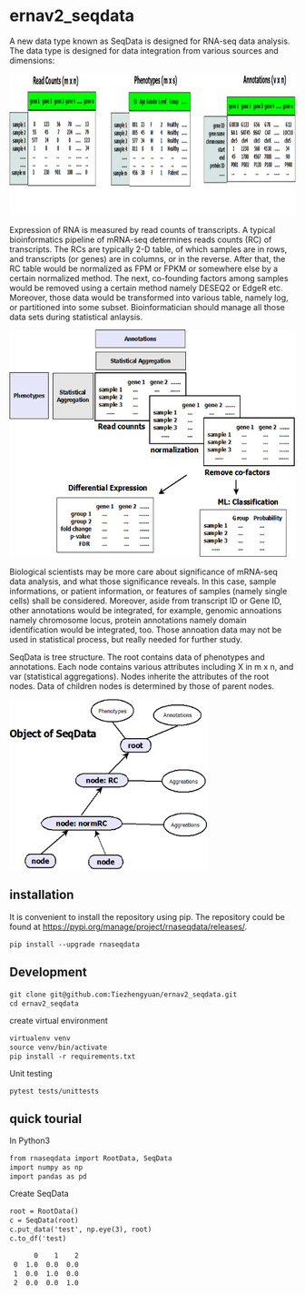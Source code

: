 # ernav2_seqdata
A new data type known as SeqData is designed for RNA-seq data analysis. The data type is designed for data integration from various sources and dimensions:

<img src="static/mrnaseq_data.png" width="900" height="250">

Expression of RNA is measured by read counts of transcripts. A typical bioinformatics pipeline of mRNA-seq determines reads counts (RC) of transcripts. The RCs are typically 2-D table, of which samples are in rows, and transcripts (or genes) are in columns, or in the reverse. After that, the RC table would be normalized as FPM or FPKM or somewhere else by a certain normalized method. The next, co-founding factors among samples would be removed using a certain method namely DESEQ2 or EdgeR etc. Moreover, those data would be transformed into various table, namely log, or partitioned into some subset. Bioinformatician should manage all those data sets during statistical anlaysis.

<img src="static/SeqData.png" width="600" height="400">

Biological scientists may be more care about significance of mRNA-seq data analysis, and what those significance reveals. In this case, sample informations, or patient information, or features of samples (namely single cells) shall be considered. Moreover, aside from transcript ID or Gene ID, other annotations would be integrated, for example, genomic annoations namely chromosome locus, protein annotations namely domain identification would be integrated, too. Those annoation data may not be used in statistical process, but really needed for further study.

SeqData is tree structure. The root contains data of phenotypes and annotations. Each node contains various attributes including X in m x n, and var (statistical aggregations). Nodes inherite the attributes of the root nodes. Data of children nodes is determined by those of parent nodes.

<img src="static/SeqData_data_structure.png" width="350" height="300">

## installation
It is convenient to install the repository using pip. The repository could be found at https://pypi.org/manage/project/rnaseqdata/releases/.
```
pip install --upgrade rnaseqdata
```

## Development
```
git clone git@github.com:Tiezhengyuan/ernav2_seqdata.git
cd ernav2_seqdata
```

create virtual environment
```
virtualenv venv
source venv/bin/activate
pip install -r requirements.txt
```


Unit testing
```
pytest tests/unittests
```

## quick tourial
In Python3

```
from rnaseqdata import RootData, SeqData
import numpy as np
import pandas as pd
```

Create SeqData

```
root = RootData()
c = SeqData(root)
c.put_data('test', np.eye(3), root)
c.to_df('test)
```

          0    1    2
     0  1.0  0.0  0.0
     1  0.0  1.0  0.0
     2  0.0  0.0  1.0

